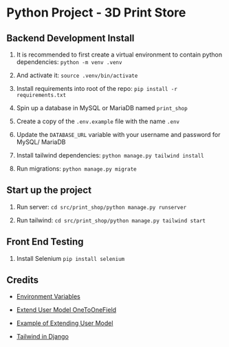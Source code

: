 # Python Project - 3D Print Store

## Backend Development Install

1. It is recommended to first create a virtual environment to contain python dependencies:
`python -m venv .venv`

2. And activate it:
`source .venv/bin/activate`

3. Install requirements into root of the repo:
`pip install -r requirements.txt`

4. Spin up a database in MySQL or MariaDB named `print_shop`

5. Create a copy of the `.env.example` file with the name `.env`

6. Update the `DATABASE_URL` variable with your username and password for MySQL/ MariaDB

7. Install tailwind dependencies:
`python manage.py tailwind install`

8. Run migrations:
`python manage.py migrate`

## Start up the project

1. Run server:
`cd src/print_shop/python manage.py runserver`

2. Run tailwind:
`cd src/print_shop/python manage.py tailwind start`

## Front End Testing

1. Install Selenium
`pip install selenium`


## Credits

- [Environment Variables](https://alicecampkin.medium.com/how-to-set-up-environment-variables-in-django-f3c4db78c55f)

- [Extend User Model OneToOneField](https://docs.djangoproject.com/en/5.2/topics/auth/customizing/#extending-the-existing-user-model)
- [Example of Extending User Model](https://www.crunchydata.com/blog/extending-djangos-user-model-with-onetoonefield)

- [Tailwind in Django](https://django-tailwind.readthedocs.io/en/latest/installation.html)

